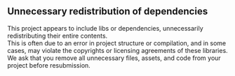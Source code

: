 ## Unnecessary redistribution of dependencies

This project appears to include libs or dependencies, unnecessarily redistributing their entire contents.  
This is often due to an error in project structure or compilation, and in some cases, may violate the copyrights or licensing agreements of these libraries.  
We ask that you remove all unnecessary files, assets, and code from your project before resubmission.

